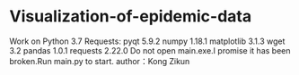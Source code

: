 # Visualization-of-epidemic-data
Work on Python 3.7
Requests:
          pyqt 5.9.2
          numpy 1.18.1
          matplotlib 3.1.3
          wget 3.2
          pandas 1.0.1
          requests 2.22.0
Do not open main.exe.I promise it has been broken.Run main.py to start. 
author：Kong Zikun
